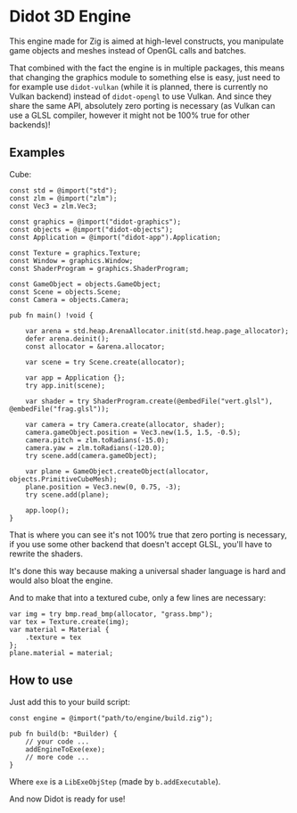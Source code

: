 # Didot 3D Engine

This engine made for Zig is aimed at high-level constructs, you manipulate game objects and meshes instead of OpenGL calls and batches.

That combined with the fact the engine is in multiple packages, this means that changing the graphics module to something else is easy,
just need to for example use `didot-vulkan` (while it is planned, there is currently no Vulkan backend) instead of `didot-opengl` to use Vulkan. And since they share the same API, absolutely zero porting is necessary (as Vulkan can use a GLSL compiler, however it might not be 100% true for other backends)!

## Examples

Cube:
```zig
const std = @import("std");
const zlm = @import("zlm");
const Vec3 = zlm.Vec3;

const graphics = @import("didot-graphics");
const objects = @import("didot-objects");
const Application = @import("didot-app").Application;

const Texture = graphics.Texture;
const Window = graphics.Window;
const ShaderProgram = graphics.ShaderProgram;

const GameObject = objects.GameObject;
const Scene = objects.Scene;
const Camera = objects.Camera;

pub fn main() !void {

    var arena = std.heap.ArenaAllocator.init(std.heap.page_allocator);
    defer arena.deinit();
    const allocator = &arena.allocator;

    var scene = try Scene.create(allocator);

    var app = Application {};
    try app.init(scene);

    var shader = try ShaderProgram.create(@embedFile("vert.glsl"), @embedFile("frag.glsl"));

    var camera = try Camera.create(allocator, shader);
    camera.gameObject.position = Vec3.new(1.5, 1.5, -0.5);
    camera.pitch = zlm.toRadians(-15.0);
    camera.yaw = zlm.toRadians(-120.0);
    try scene.add(camera.gameObject);

    var plane = GameObject.createObject(allocator, objects.PrimitiveCubeMesh);
    plane.position = Vec3.new(0, 0.75, -3);
    try scene.add(plane);

    app.loop();
}

```
That is where you can see it's not 100% true that zero porting is necessary, if you use some other backend that doesn't accept GLSL, you'll have to rewrite the shaders.

It's done this way because making a universal shader language is hard and would also bloat the engine.

And to make that into a textured cube, only a few lines are necessary:
```zig
var img = try bmp.read_bmp(allocator, "grass.bmp");
var tex = Texture.create(img);
var material = Material {
    .texture = tex
};
plane.material = material;
```

## How to use

Just add this to your build script:
```
const engine = @import("path/to/engine/build.zig");

pub fn build(b: *Builder) {
    // your code ...
    addEngineToExe(exe);
    // more code ...
}
```
Where `exe` is a `LibExeObjStep` (made by `b.addExecutable`).

And now Didot is ready for use!
